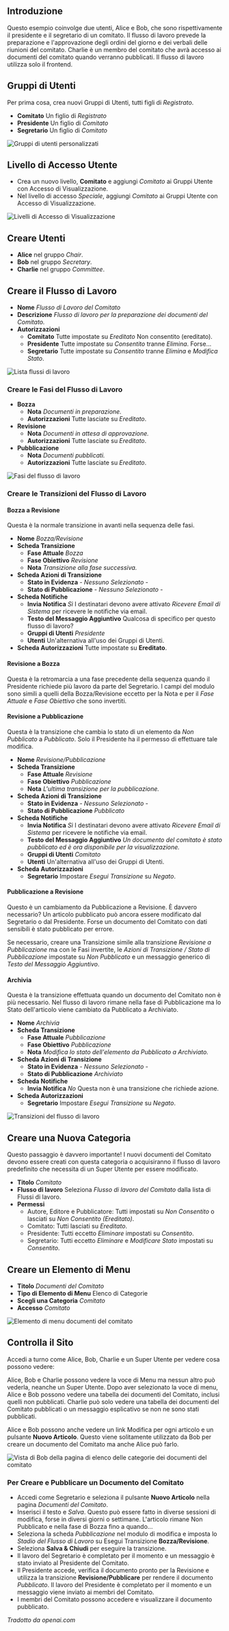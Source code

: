 <!-- Filename: J6.x:Workflow_Scenarios_Example_2 / Display title: Esempio di Flusso di Lavoro 2   -->

## Introduzione

Questo esempio coinvolge due utenti, Alice e Bob, che sono rispettivamente il presidente e il segretario di un comitato. Il flusso di lavoro prevede la preparazione e l'approvazione degli ordini del giorno e dei verbali delle riunioni del comitato. Charlie è un membro del comitato che avrà accesso ai documenti del comitato quando verranno pubblicati. Il flusso di lavoro utilizza solo il frontend.  

## Gruppi di Utenti

Per prima cosa, crea nuovi Gruppi di Utenti, tutti figli di *Registrato*.

- **Comitato** Un figlio di *Registrato* 
- **Presidente** Un figlio di *Comitato*
- **Segretario** Un figlio di *Comitato*

![Gruppi di utenti personalizzati](../../../en/images/workflows/example-2-user-groups.png)

## Livello di Accesso Utente

- Crea un nuovo livello, **Comitato** e aggiungi *Comitato* ai Gruppi Utente con Accesso di Visualizzazione.
- Nel livello di accesso *Speciale*, aggiungi *Comitato* ai Gruppi Utente con Accesso di Visualizzazione.

![Livelli di Accesso di Visualizzazione](../../../en/images/workflows/example-2-viewing-access-levels.png)

## Creare Utenti

- **Alice** nel gruppo *Chair*.
- **Bob** nel gruppo *Secretary*.
- **Charlie** nel gruppo *Committee*.

## Creare il Flusso di Lavoro

- **Nome** *Flusso di Lavoro del Comitato*
- **Descrizione** *Flusso di lavoro per la preparazione dei documenti del Comitato.*
- **Autorizzazioni**
  - **Comitato** Tutte impostate su *Ereditato* Non consentito (ereditato).
  - **Presidente** Tutte impostate su *Consentito* tranne *Elimina*. Forse...
  - **Segretario** Tutte impostate su *Consentito* tranne *Elimina* e *Modifica Stato*.

![Lista flussi di lavoro](../../../en/images/workflows/example-2-workflows-list.png)

### Creare le Fasi del Flusso di Lavoro

- **Bozza** 
  - **Nota** *Documenti in preparazione.* 
  - **Autorizzazioni** Tutte lasciate su *Ereditato*.
- **Revisione**
  - **Nota** *Documenti in attesa di approvazione.* 
  - **Autorizzazioni** Tutte lasciate su *Ereditato*.
- **Pubblicazione**
  - **Nota** *Documenti pubblicati.* 
  - **Autorizzazioni** Tutte lasciate su *Ereditato*.

![Fasi del flusso di lavoro](../../../en/images/workflows/example-2-stages-committee-workflow.png)

### Creare le Transizioni del Flusso di Lavoro

#### Bozza a Revisione

Questa è la normale transizione in avanti nella sequenza delle fasi.

- **Nome** *Bozza/Revisione*
- **Scheda Transizione**
  - **Fase Attuale** *Bozza*
  - **Fase Obiettivo** *Revisione*
  - **Nota** *Transizione alla fase successiva.*
- **Scheda Azioni di Transizione**
  - **Stato in Evidenza** *- Nessuno Selezionato -*
  - **Stato di Pubblicazione** *- Nessuno Selezionato -*
- **Scheda Notifiche**
  - **Invia Notifica** *Sì* I destinatari devono avere attivato *Ricevere Email di Sistema* per ricevere le notifiche via email. 
  - **Testo del Messaggio Aggiuntivo** Qualcosa di specifico per questo flusso di lavoro?
  - **Gruppi di Utenti** *Presidente*
  - **Utenti** Un'alternativa all'uso dei Gruppi di Utenti.
- **Scheda Autorizzazioni** Tutte impostate su **Ereditato**.

#### Revisione a Bozza

Questa è la retromarcia a una fase precedente della sequenza quando il Presidente richiede più lavoro da parte del Segretario. I campi del modulo sono simili a quelli della Bozza/Revisione eccetto per la Nota e per il *Fase Attuale* e *Fase Obiettivo* che sono invertiti.

#### Revisione a Pubblicazione

Questa è la transizione che cambia lo stato di un elemento da *Non Pubblicato* a *Pubblicato*. Solo il Presidente ha il permesso di effettuare tale modifica.

- **Nome** *Revisione/Pubblicazione*
- **Scheda Transizione**
  - **Fase Attuale** *Revisione*
  - **Fase Obiettivo** *Pubblicazione*
  - **Nota** *L'ultima transizione per la pubblicazione.*
- **Scheda Azioni di Transizione**
  - **Stato in Evidenza** *- Nessuno Selezionato -*
  - **Stato di Pubblicazione** *Pubblicato*
- **Scheda Notifiche**
  - **Invia Notifica** *Sì* I destinatari devono avere attivato *Ricevere Email di Sistema* per ricevere le notifiche via email. 
  - **Testo del Messaggio Aggiuntivo** *Un documento del comitato è stato pubblicato ed è ora disponibile per la visualizzazione.*
  - **Gruppi di Utenti** *Comitato*
  - **Utenti** Un'alternativa all'uso dei Gruppi di Utenti.
- **Scheda Autorizzazioni**
  - **Segretario** Impostare *Esegui Transizione* su *Negato*.

#### Pubblicazione a Revisione

Questo è un cambiamento da Pubblicazione a Revisione. È davvero necessario? Un articolo pubblicato può ancora essere modificato dal Segretario o dal Presidente. Forse un documento del Comitato con dati sensibili è stato pubblicato per errore.

Se necessario, creare una Transizione simile alla transizione *Revisione a Pubblicazione* ma con le Fasi invertite, le *Azioni di Transizione / Stato di Pubblicazione* impostate su *Non Pubblicato* e un messaggio generico di *Testo del Messaggio Aggiuntivo*.

#### Archivia

Questa è la transizione effettuata quando un documento del Comitato non è più necessario. Nel flusso di lavoro rimane nella fase di Pubblicazione ma lo Stato dell'articolo viene cambiato da Pubblicato a Archiviato.

- **Nome** *Archivia*
- **Scheda Transizione**
  - **Fase Attuale** *Pubblicazione*
  - **Fase Obiettivo** *Pubblicazione*
  - **Nota** *Modifica lo stato dell'elemento da Pubblicato a Archiviato.*
- **Scheda Azioni di Transizione**
  - **Stato in Evidenza** *- Nessuno Selezionato -*
  - **Stato di Pubblicazione** *Archiviato*
- **Scheda Notifiche**
  - **Invia Notifica** *No* Questa non è una transizione che richiede azione. 
- **Scheda Autorizzazioni**
  - **Segretario** Impostare *Esegui Transizione* su *Negato*.

![Transizioni del flusso di lavoro](../../../en/images/workflows/example-2-transitions-committee-workflow.png)

## Creare una Nuova Categoria

<div class="alert alert-warning">Questo passaggio è davvero importante! I nuovi documenti del Comitato devono essere creati con questa categoria o acquisiranno il flusso di lavoro predefinito che necessita di un Super Utente per essere modificato.</div>

- **Titolo** *Comitato* 
- **Flusso di lavoro** Seleziona *Flusso di lavoro del Comitato* dalla lista di Flussi di lavoro.
- **Permessi**
  - Autore, Editore e Pubblicatore: Tutti impostati su *Non Consentito* o lasciati su *Non Consentito (Ereditato)*.
  - Comitato: Tutti lasciati su *Ereditato*.
  - Presidente: Tutti eccetto *Eliminare* impostati su *Consentito*.
  - Segretario: Tutti eccetto *Eliminare* e *Modificare Stato* impostati su *Consentito*.

## Creare un Elemento di Menu

- **Titolo** *Documenti del Comitato*
- **Tipo di Elemento di Menu** Elenco di Categorie
- **Scegli una Categoria** *Comitato*
- **Accesso** *Comitato*

![Elemento di menu documenti del comitato](../../../en/images/workflows/example-2-menu-item.png)

## Controlla il Sito

Accedi a turno come Alice, Bob, Charlie e un Super Utente per vedere cosa possono vedere:

Alice, Bob e Charlie possono vedere la voce di Menu ma nessun altro può vederla, neanche un Super Utente. Dopo aver selezionato la voce di menu, Alice e Bob possono vedere una tabella dei documenti del Comitato, inclusi quelli non pubblicati. Charlie può solo vedere una tabella dei documenti del Comitato pubblicati o un messaggio esplicativo se non ne sono stati pubblicati.

Alice e Bob possono anche vedere un link Modifica per ogni articolo e un pulsante **Nuovo Articolo**. Questo viene solitamente utilizzato da Bob per creare un documento del Comitato ma anche Alice può farlo.

![Vista di Bob della pagina di elenco delle categorie dei documenti del comitato](../../../en/images/workflows/example-2-committee-papers.png)

### Per Creare e Pubblicare un Documento del Comitato

- Accedi come Segretario e seleziona il pulsante **Nuovo Articolo** nella pagina 
  *Documenti del Comitato*.
- Inserisci il testo e *Salva*. Questo può essere fatto in diverse sessioni di modifica, 
  forse in diversi giorni o settimane. L'articolo rimane Non Pubblicato e nella fase di 
  Bozza fino a quando...
- Seleziona la scheda *Pubblicazione* nel modulo di modifica e imposta lo *Stadio del 
  Flusso di Lavoro* su Esegui Transizione **Bozza/Revisione**. 
- Seleziona **Salva & Chiudi** per eseguire la transizione.
- Il lavoro del Segretario è completato per il momento e un messaggio è stato inviato 
  al Presidente del Comitato.
- Il Presidente accede, verifica il documento pronto per la Revisione e utilizza la 
  transizione **Revisione/Pubblicare** per rendere il documento *Pubblicato*. Il lavoro 
  del Presidente è completato per il momento e un messaggio viene inviato ai membri 
  del Comitato.
- I membri del Comitato possono accedere e visualizzare il documento pubblicato.

*Tradotto da openai.com*

